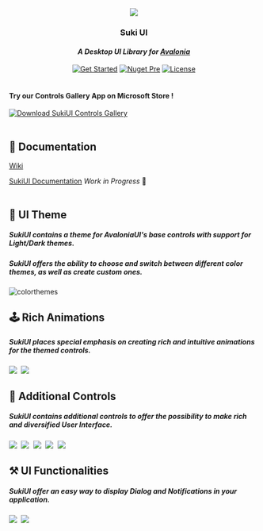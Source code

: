 <div id="header" align="center">
	<img src="https://raw.githubusercontent.com/kikipoulet/SukiUI/main/Images/OIG.N5o-removebg-preview.png" ></img> 
	<h3>Suki UI</h3>
	<h4><i>A Desktop UI Library for <a href="https://avaloniaui.net/">Avalonia</a></i></h4>
	<div id="badges" >
		<a href="https://github.com/kikipoulet/SukiUI/wiki/1.-Installation"><img src="https://img.shields.io/badge/GET%20STARTED-purple?style=for-the-badge" alt="Get Started"/></a>
		<a href="https://www.nuget.org/packages/SukiUI"><img src="https://img.shields.io/nuget/vpre/SukiUI?style=for-the-badge" alt="Nuget Pre"/></a> 
		<a href="https://github.com/kikipoulet/SukiUI/blob/main/LICENSE"><img src="https://img.shields.io/github/license/kikipoulet/SukiUI?style=for-the-badge" alt="License"/></a>  
	</div>
</div>
<br/>

#### Try our Controls Gallery App on Microsoft Store ! 
<span>
<a href="https://apps.microsoft.com/detail/9NM01BJ6JTTF?hl=en-us&gl=US">
   <img src="https://get.microsoft.com/images/en-us%20light.svg" alt="Download SukiUI Controls Gallery" />
</a>
</span>
<br/>

<br/>

## 📄 Documentation

[Wiki](https://github.com/kikipoulet/SukiUI/wiki)

[SukiUI Documentation](https://kikipoulet.github.io/SukiUI/) *Work in Progress* 🚀
<br/><br/>



## 📱 UI Theme 

##### SukiUI contains a theme for AvaloniaUI's base controls with support for Light/Dark themes.
##### SukiUI offers the ability to choose and switch between different color themes, as well as create custom ones.

![colorthemes](https://github.com/kikipoulet/SukiUI/assets/19242427/72c4cc35-876c-47ec-8205-cf6a37be1c59)

## 🕹 Rich Animations

##### SukiUI places special emphasis on creating rich and intuitive animations for the themed controls.

 <kbd>
<img src="https://github.com/kikipoulet/SukiUI/assets/19242427/40c93232-c45a-4dd7-b559-e8e22cff9748" ></img> 
  </kbd>
  
<kbd>
<img src="https://github.com/kikipoulet/SukiUI/assets/19242427/36b1a516-2f16-4d0d-82b2-df59003e2ec6" ></img> 
  </kbd>

 

## 🔨 Additional Controls

##### SukiUI contains additional controls to offer the possibility to make rich and diversified User Interface.

<kbd>
<img src="https://github.com/kikipoulet/SukiUI/assets/19242427/0499e9bb-2187-4c52-bbe2-ac38260dabfa" ></img> 
  </kbd>

  <kbd>
<img src="https://github.com/kikipoulet/SukiUI/assets/19242427/0dc7a093-408e-4560-b57a-07d427f64f86" ></img> 
  </kbd>

  <kbd>
<img src="https://github.com/kikipoulet/SukiUI/assets/19242427/88095be5-565c-4aa2-bddc-ee040ea67ebe" ></img> 
  </kbd>

  <kbd>
<img src="https://github.com/kikipoulet/SukiUI/assets/19242427/ac1f43e2-f7cd-4ac7-b64d-e83b5952b019" ></img> 
  </kbd>

  <kbd>
<img src="https://github.com/kikipoulet/SukiUI/assets/19242427/a07a5a38-eccf-47a0-b992-abc41d7ee70d" ></img> 
  </kbd>


## ⚒ UI Functionalities

##### SukiUI offer an easy way to display Dialog and Notifications in your application.

  <kbd>
<img src="https://github.com/kikipoulet/SukiUI/assets/19242427/b29ae757-9d6a-461a-bd6f-6949c3f0ccec" ></img> 
  </kbd>

   <kbd>
<img src="https://github.com/kikipoulet/SukiUI/assets/19242427/60b7d946-e7b1-42b8-8aca-487f92a50ac2" ></img> 
  </kbd>


